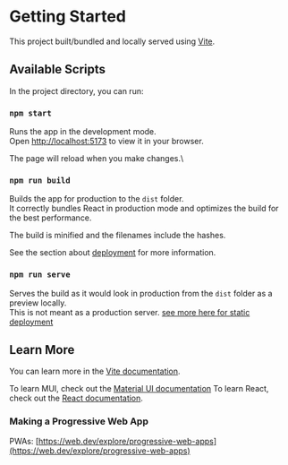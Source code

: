 # Getting Started

This project built/bundled and locally served using [Vite](https://vitejs.dev).

## Available Scripts

In the project directory, you can run:

### `npm start`

Runs the app in the development mode.\
Open [http://localhost:5173](http://localhost:5173) to view it in your browser.

The page will reload when you make changes.\

### `npm run build`

Builds the app for production to the `dist` folder.\
It correctly bundles React in production mode and optimizes the build for the best performance.

The build is minified and the filenames include the hashes.

See the section about [deployment](https://vitejs.dev/guide/build.html) for more information.

### `npm run serve`

Serves the build as it would look in production from the `dist` folder as a preview locally.\
This is not meant as a production server. [see more here for static deployment](https://vitejs.dev/guide/static-deploy.html)

## Learn More

You can learn more in the [Vite documentation](https://vitejs.dev/guide/why.html).

To learn MUI, check out the [Material UI documentation](https://mui.com/material-ui/getting-started/)
To learn React, check out the [React documentation](https://reactjs.org/).

### Making a Progressive Web App

PWAs: [https://web.dev/explore/progressive-web-apps](https://web.dev/explore/progressive-web-apps)
